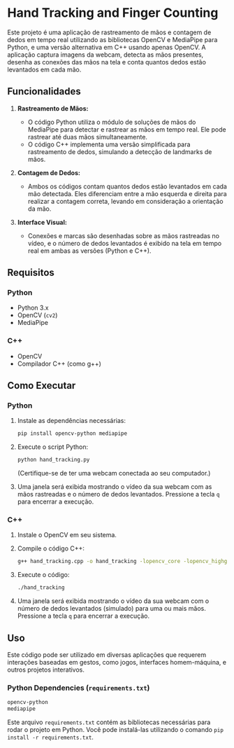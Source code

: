 # Hand Tracking and Finger Counting

Este projeto é uma aplicação de rastreamento de mãos e contagem de dedos em tempo real utilizando as bibliotecas OpenCV e MediaPipe para Python, e uma versão alternativa em C++ usando apenas OpenCV. A aplicação captura imagens da webcam, detecta as mãos presentes, desenha as conexões das mãos na tela e conta quantos dedos estão levantados em cada mão.

## Funcionalidades

1. **Rastreamento de Mãos:**
   - O código Python utiliza o módulo de soluções de mãos do MediaPipe para detectar e rastrear as mãos em tempo real. Ele pode rastrear até duas mãos simultaneamente.
   - O código C++ implementa uma versão simplificada para rastreamento de dedos, simulando a detecção de landmarks de mãos.

2. **Contagem de Dedos:**
   - Ambos os códigos contam quantos dedos estão levantados em cada mão detectada. Eles diferenciam entre a mão esquerda e direita para realizar a contagem correta, levando em consideração a orientação da mão.

3. **Interface Visual:**
   - Conexões e marcas são desenhadas sobre as mãos rastreadas no vídeo, e o número de dedos levantados é exibido na tela em tempo real em ambas as versões (Python e C++).

## Requisitos

### Python

- Python 3.x
- OpenCV (`cv2`)
- MediaPipe

### C++

- OpenCV
- Compilador C++ (como g++)

## Como Executar

### Python

1. Instale as dependências necessárias:
   ```bash
   pip install opencv-python mediapipe
   ```
2. Execute o script Python:
   ```bash
   python hand_tracking.py
   ```
   (Certifique-se de ter uma webcam conectada ao seu computador.)

3. Uma janela será exibida mostrando o vídeo da sua webcam com as mãos rastreadas e o número de dedos levantados. Pressione a tecla `q` para encerrar a execução.

### C++

1. Instale o OpenCV em seu sistema.

2. Compile o código C++:
   ```bash
   g++ hand_tracking.cpp -o hand_tracking -lopencv_core -lopencv_highgui -lopencv_imgproc -lopencv_videoio
   ```

3. Execute o código:
   ```bash
   ./hand_tracking
   ```

4. Uma janela será exibida mostrando o vídeo da sua webcam com o número de dedos levantados (simulado) para uma ou mais mãos. Pressione a tecla `q` para encerrar a execução.

## Uso

Este código pode ser utilizado em diversas aplicações que requerem interações baseadas em gestos, como jogos, interfaces homem-máquina, e outros projetos interativos.

### Python Dependencies (`requirements.txt`)

```txt
opencv-python
mediapipe
```

Este arquivo `requirements.txt` contém as bibliotecas necessárias para rodar o projeto em Python. Você pode instalá-las utilizando o comando `pip install -r requirements.txt`.
